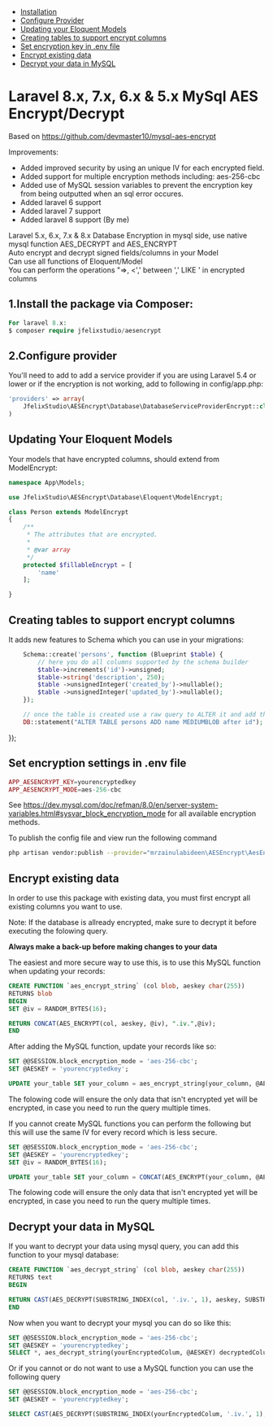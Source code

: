 - [Installation](#1install-the-package-via-composer)
- [Configure Provider](#2configure-provider)
- [Updating your Eloquent Models](#updating-your-eloquent-models)
- [Creating tables to support encrypt columns](#creating-tables-to-support-encrypt-columns)
- [Set encryption key in .env file](#set-encryption-key-in-env-file)
- [Encrypt existing data](#encrypt-existing-data)
- [Decrypt your data in MySQL](#decrypt-your-data-in-mySQL)

# Laravel 8.x, 7.x, 6.x & 5.x MySql AES Encrypt/Decrypt

Based on https://github.com/devmaster10/mysql-aes-encrypt

Improvements:

- Added improved security by using an unique IV for each encrypted field.
- Added support for multiple encryption methods including: aes-256-cbc
- Added use of MySQL session variables to prevent the encryption key from being outputted when an sql error occures.
- Added laravel 6 support
- Added laravel 7 support
- Added laravel 8 support (By me)

Laravel 5.x, 6.x, 7.x & 8.x Database Encryption in mysql side, use native mysql function AES_DECRYPT and AES_ENCRYPT<br>
Auto encrypt and decrypt signed fields/columns in your Model<br>
Can use all functions of Eloquent/Model<br>
You can perform the operations "=>, <',' between ',' LIKE ' in encrypted columns<br>

## 1.Install the package via Composer:

```php
For laravel 8.x:
$ composer require jfelixstudio/aesencrypt

```

## 2.Configure provider

You'll need to add to add a service provider if you are using Laravel 5.4 or lower or if the encryption is not working, add to following in config/app.php:

```php
'providers' => array(
    JfelixStudio\AESEncrypt\Database\DatabaseServiceProviderEncrypt::class
)
```

## Updating Your Eloquent Models

Your models that have encrypted columns, should extend from ModelEncrypt:

```php
namespace App\Models;

use JfelixStudio\AESEncrypt\Database\Eloquent\ModelEncrypt;

class Person extends ModelEncrypt
{
    /**
     * The attributes that are encrypted.
     *
     * @var array
     */
    protected $fillableEncrypt = [
        'name'
    ];

}
```

## Creating tables to support encrypt columns

It adds new features to Schema which you can use in your migrations:

```php
    Schema::create('persons', function (Blueprint $table) {
        // here you do all columns supported by the schema builder
        $table->increments('id')->unsigned;
        $table->string('description', 250);
        $table ->unsignedInteger('created_by')->nullable();
        $table ->unsignedInteger('updated_by')->nullable();
    });

    // once the table is created use a raw query to ALTER it and add the BLOB, MEDIUMBLOB or LONGBLOB
    DB::statement("ALTER TABLE persons ADD name MEDIUMBLOB after id");
```

});

## Set encryption settings in .env file

```php
APP_AESENCRYPT_KEY=yourencryptedkey
APP_AESENCRYPT_MODE=aes-256-cbc
```

See https://dev.mysql.com/doc/refman/8.0/en/server-system-variables.html#sysvar_block_encryption_mode for all available encryption methods.

To publish the config file and view run the following command

```bash
php artisan vendor:publish --provider="mrzainulabideen\AESEncrypt\AesEncryptServiceProvider"
```

## Encrypt existing data

In order to use this package with existing data, you must first encrypt all existing columns you want to use.

Note: If the database is allready encrypted, make sure to decrypt it before executing the folowing query.

**Always make a back-up before making changes to your data**

The easiest and more secure way to use this, is to use this MySQL function when updating your records:

```sql
CREATE FUNCTION `aes_encrypt_string` (col blob, aeskey char(255))
RETURNS blob
BEGIN
SET @iv = RANDOM_BYTES(16);

RETURN CONCAT(AES_ENCRYPT(col, aeskey, @iv), ".iv.",@iv);
END
```

After adding the MySQL function, update your records like so:

```sql
SET @@SESSION.block_encryption_mode = 'aes-256-cbc';
SET @AESKEY = 'yourencryptedkey';

UPDATE your_table SET your_column = aes_encrypt_string(your_column, @AESKEY), your_column2 = aes_encrypt_string(your_column2, @AESKEY) WHERE your_column NOT LIKE '%.iv.%';
```

The folowing code will ensure the only data that isn't encrypted yet will be encrypted, in case you need to run the query multiple times.

If you cannot create MySQL functions you can perform the following but this will use the same IV for every record which is less secure.

```sql
SET @@SESSION.block_encryption_mode = 'aes-256-cbc';
SET @AESKEY = 'yourencryptedkey';
SET @iv = RANDOM_BYTES(16);

UPDATE your_table SET your_column = CONCAT(AES_ENCRYPT(your_column, @AESKEY, @iv), ".iv.",@iv), your_column2 = CONCAT(AES_ENCRYPT(your_column2, @AESKEY, @iv), ".iv.",@iv) WHERE your_column NOT LIKE '%.iv.%';
```

The folowing code will ensure the only data that isn't encrypted yet will be encrypted, in case you need to run the query multiple times.

## Decrypt your data in MySQL

If you want to decrypt your data using mysql query, you can add this function to your mysql database:

```sql
CREATE FUNCTION `aes_decrypt_string` (col blob, aeskey char(255))
RETURNS text
BEGIN

RETURN CAST(AES_DECRYPT(SUBSTRING_INDEX(col, '.iv.', 1), aeskey, SUBSTRING_INDEX(col, '.iv.', -1)) as char);
END
```

Now when you want to decrypt your mysql you can do so like this:

```sql
SET @@SESSION.block_encryption_mode = 'aes-256-cbc';
SET @AESKEY = 'yourencryptedkey';
SELECT *, aes_decrypt_string(yourEncryptedColum, @AESKEY) decryptedColumn, aes_decrypt_string(yourEncryptedColum2, @AESKEY) decryptedColumn2  FROM yourtable;
```

Or if you cannot or do not want to use a MySQL function you can use the following query

```sql
SET @@SESSION.block_encryption_mode = 'aes-256-cbc';
SET @AESKEY = 'yourencryptedkey';

SELECT CAST(AES_DECRYPT(SUBSTRING_INDEX(yourEncryptedColum, '.iv.', 1), @AESKEY, SUBSTRING_INDEX(yourEncryptedColum, '.iv.', -1)) as CHAR)  decrypted_column FROM yourtable WHERE yourEncryptedColum LIKE '%.iv.%';
```
